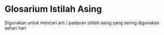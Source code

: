 # Glosarium Istilah Asing

Digunakan untuk mencari arti / padanan istilah asing yang sering digunakan
sehari hari
